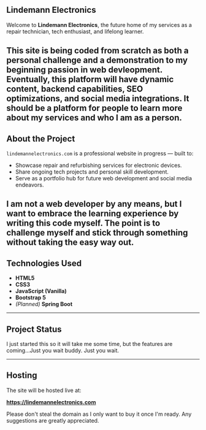 ## Lindemann Electronics

Welcome to **Lindemann Electronics**, the future home of my services as a repair technician, tech enthusiast, and lifelong learner.

This site is being coded from scratch as both a personal challenge and a demonstration to my beginning passion in web devleopment. Eventually, this platform will have dynamic content, backend capabilities, SEO optimizations, and social media integrations. It should be a platform for people to learn more about my services and who I am as a person. 
---

## About the Project

`lindemannelectronics.com` is a professional website in progress — built to:

- Showcase repair and refurbishing services for electronic devices.
- Share ongoing tech projects and personal skill development.
- Serve as a portfolio hub for future web development and social media endeavors.

I am not a web developer by any means, but I want to embrace the learning experience by writing this code myself. The point is to challenge myself and stick through something without taking the easy way out. 
---
## Technologies Used

- **HTML5**
- **CSS3**
- **JavaScript (Vanilla)**
- **Bootstrap 5**
- *(Planned)* **Spring Boot** 
---

## Project Status

I just started this so it will take me some time, but the features are coming...Just you wait buddy. Just you wait. 

---

## Hosting

The site will be hosted live at:

**https://lindemannelectronics.com**

Please don't steal the domain as I only want to buy it once I'm ready. Any suggestions are greatly appreciated. 
